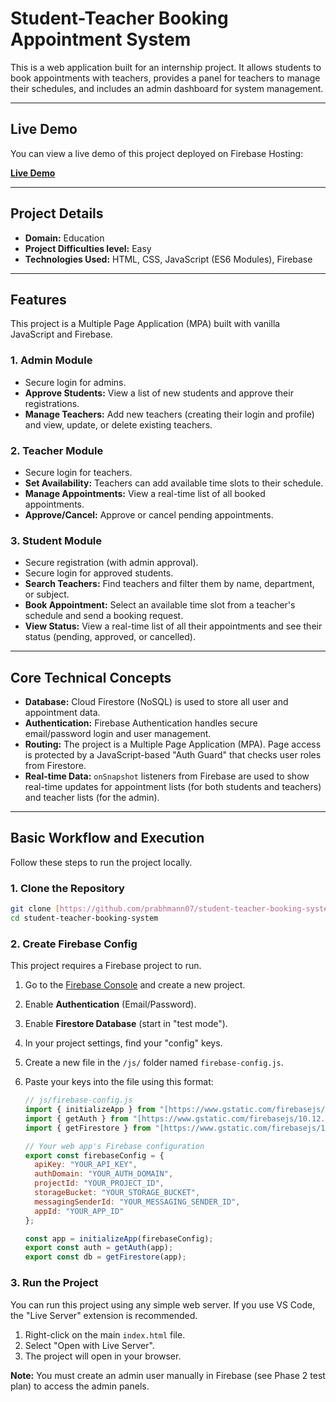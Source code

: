 # Student-Teacher Booking Appointment System

This is a web application built for an internship project. It allows students to book appointments with teachers, provides a panel for teachers to manage their schedules, and includes an admin dashboard for system management.

---

## Live Demo

You can view a live demo of this project deployed on Firebase Hosting:

**[Live Demo](https://student-teacher-booking-2eb05.web.app)**

---

## Project Details

* **Domain:** Education
* **Project Difficulties level:** Easy
* **Technologies Used:** HTML, CSS, JavaScript (ES6 Modules), Firebase

---

## Features

This project is a Multiple Page Application (MPA) built with vanilla JavaScript and Firebase.

### 1. Admin Module
* Secure login for admins.
* **Approve Students:** View a list of new students and approve their registrations.
* **Manage Teachers:** Add new teachers (creating their login and profile) and view, update, or delete existing teachers.

### 2. Teacher Module
* Secure login for teachers.
* **Set Availability:** Teachers can add available time slots to their schedule.
* **Manage Appointments:** View a real-time list of all booked appointments.
* **Approve/Cancel:** Approve or cancel pending appointments.

### 3. Student Module
* Secure registration (with admin approval).
* Secure login for approved students.
* **Search Teachers:** Find teachers and filter them by name, department, or subject.
* **Book Appointment:** Select an available time slot from a teacher's schedule and send a booking request.
* **View Status:** View a real-time list of all their appointments and see their status (pending, approved, or cancelled).

---

## Core Technical Concepts

* **Database:** Cloud Firestore (NoSQL) is used to store all user and appointment data.
* **Authentication:** Firebase Authentication handles secure email/password login and user management.
* **Routing:** The project is a Multiple Page Application (MPA). Page access is protected by a JavaScript-based "Auth Guard" that checks user roles from Firestore.
* **Real-time Data:** `onSnapshot` listeners from Firebase are used to show real-time updates for appointment lists (for both students and teachers) and teacher lists (for the admin).

---

## Basic Workflow and Execution

Follow these steps to run the project locally.

### 1. Clone the Repository
```bash
git clone [https://github.com/prabhmann07/student-teacher-booking-system.git](https://github.com/prabhmann07/student-teacher-booking-system.git)
cd student-teacher-booking-system
```

### 2. Create Firebase Config
This project requires a Firebase project to run.

1.  Go to the [Firebase Console](https://console.firebase.google.com/) and create a new project.
2.  Enable **Authentication** (Email/Password).
3.  Enable **Firestore Database** (start in "test mode").
4.  In your project settings, find your "config" keys.
5.  Create a new file in the `/js/` folder named `firebase-config.js`.
6.  Paste your keys into the file using this format:

    ```javascript
    // js/firebase-config.js
    import { initializeApp } from "[https://www.gstatic.com/firebasejs/10.12.2/firebase-app.js](https://www.gstatic.com/firebasejs/10.12.2/firebase-app.js)";
    import { getAuth } from "[https://www.gstatic.com/firebasejs/10.12.2/firebase-auth.js](https://www.gstatic.com/firebasejs/10.12.2/firebase-auth.js)";
    import { getFirestore } from "[https://www.gstatic.com/firebasejs/10.12.2/firebase-firestore.js](https://www.gstatic.com/firebasejs/10.12.2/firebase-firestore.js)";

    // Your web app's Firebase configuration
    export const firebaseConfig = {
      apiKey: "YOUR_API_KEY",
      authDomain: "YOUR_AUTH_DOMAIN",
      projectId: "YOUR_PROJECT_ID",
      storageBucket: "YOUR_STORAGE_BUCKET",
      messagingSenderId: "YOUR_MESSAGING_SENDER_ID",
      appId: "YOUR_APP_ID"
    };

    const app = initializeApp(firebaseConfig);
    export const auth = getAuth(app);
    export const db = getFirestore(app);
    ```

### 3. Run the Project
You can run this project using any simple web server. If you use VS Code, the "Live Server" extension is recommended.

1.  Right-click on the main `index.html` file.
2.  Select "Open with Live Server".
3.  The project will open in your browser.

**Note:** You must create an admin user manually in Firebase (see Phase 2 test plan) to access the admin panels.